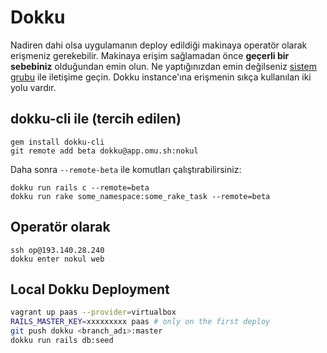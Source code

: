 # Dokku

Nadiren dahi olsa uygulamanın deploy edildiği makinaya operatör olarak erişmeniz gerekebilir. Makinaya erişim sağlamadan önce **geçerli bir sebebiniz** olduğundan emin olun. Ne yaptığınızdan emin değilseniz [sistem grubu](https://github.com/orgs/omu/teams/ops) ile iletişime geçin. Dokku instance'ına erişmenin sıkça kullanılan iki yolu vardır.

## dokku-cli ile (tercih edilen)

```
gem install dokku-cli
git remote add beta dokku@app.omu.sh:nokul
```

Daha sonra `--remote-beta` ile komutları çalıştırabilirsiniz:

```
dokku run rails c --remote=beta
dokku run rake some_namespace:some_rake_task --remote=beta
```

## Operatör olarak

```
ssh op@193.140.28.240
dokku enter nokul web
```

## Local Dokku Deployment

```bash
vagrant up paas --provider=virtualbox
RAILS_MASTER_KEY=xxxxxxxxx paas # only on the first deploy
git push dokku <branch_adı>:master
dokku run rails db:seed
```
